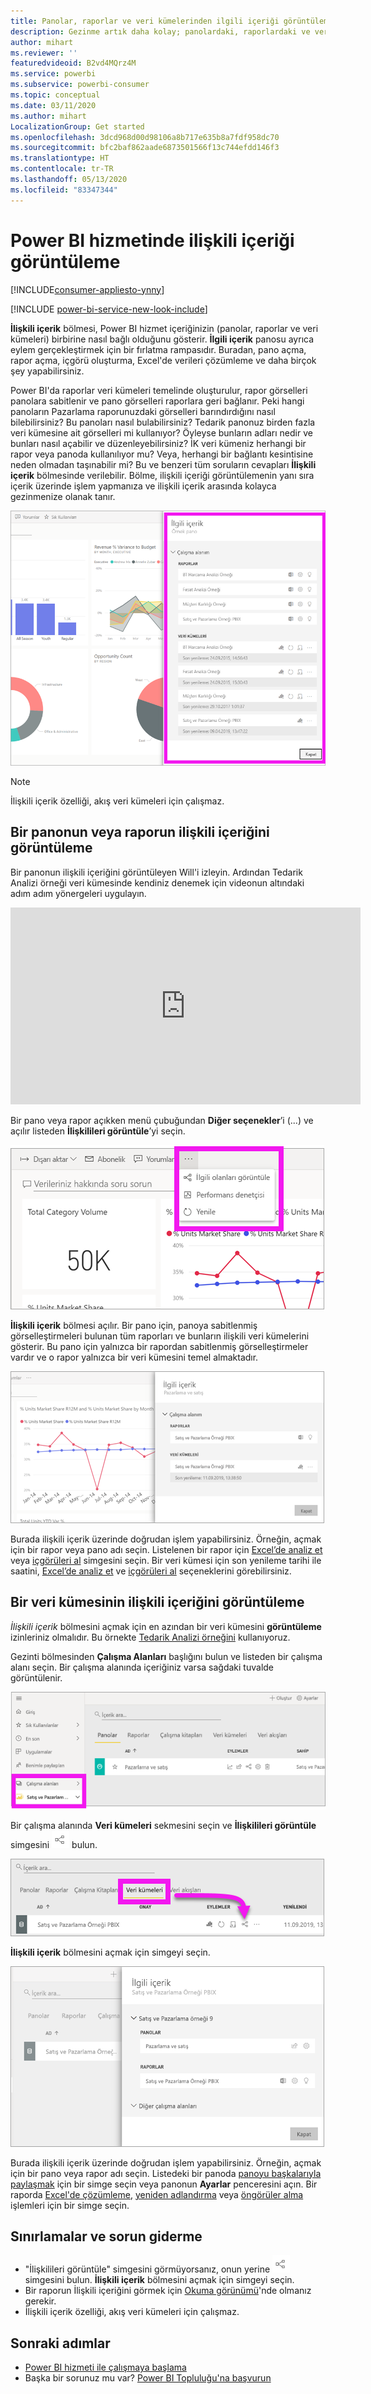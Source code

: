```yaml
---
title: Panolar, raporlar ve veri kümelerinden ilgili içeriği görüntüleme
description: Gezinme artık daha kolay; panolardaki, raporlardaki ve veri kümelerindeki ilişkili içeriği görüntüleyin
author: mihart
ms.reviewer: ''
featuredvideoid: B2vd4MQrz4M
ms.service: powerbi
ms.subservice: powerbi-consumer
ms.topic: conceptual
ms.date: 03/11/2020
ms.author: mihart
LocalizationGroup: Get started
ms.openlocfilehash: 3dcd968d00d98106a8b717e635b8a7fdf958dc70
ms.sourcegitcommit: bfc2baf862aade6873501566f13c744efdd146f3
ms.translationtype: HT
ms.contentlocale: tr-TR
ms.lasthandoff: 05/13/2020
ms.locfileid: "83347344"
---
```

# <a name="view-related-content-in-the-power-bi-service"></a>Power BI hizmetinde ilişkili içeriği görüntüleme

[!INCLUDE[consumer-appliesto-ynny](../includes/consumer-appliesto-ynny.md)]

[!INCLUDE [power-bi-service-new-look-include](../includes/power-bi-service-new-look-include.md)]

**İlişkili içerik** bölmesi, Power BI hizmet içeriğinizin (panolar, raporlar ve veri kümeleri) birbirine nasıl bağlı olduğunu gösterir. **İlgili içerik** panosu ayrıca eylem gerçekleştirmek için bir fırlatma rampasıdır. Buradan, pano açma, rapor açma, içgörü oluşturma, Excel'de verileri çözümleme ve daha birçok şey yapabilirsiniz.  

Power BI'da raporlar veri kümeleri temelinde oluşturulur, rapor görselleri panolara sabitlenir ve pano görselleri raporlara geri bağlanır. Peki hangi panoların Pazarlama raporunuzdaki görselleri barındırdığını nasıl bilebilirsiniz? Bu panoları nasıl bulabilirsiniz? Tedarik panonuz birden fazla veri kümesine ait görselleri mi kullanıyor? Öyleyse bunların adları nedir ve bunları nasıl açabilir ve düzenleyebilirsiniz? İK veri kümeniz herhangi bir rapor veya panoda kullanılıyor mu? Veya, herhangi bir bağlantı kesintisine neden olmadan taşınabilir mi? Bu ve benzeri tüm soruların cevapları **İlişkili içerik** bölmesinde verilebilir.  Bölme, ilişkili içeriği görüntülemenin yanı sıra içerik üzerinde işlem yapmanıza ve ilişkili içerik arasında kolayca gezinmenize olanak tanır.

![ilişkili içerik](./media/end-user-related/power-bi-list.png)

> [!NOTE]
> İlişkili içerik özelliği, akış veri kümeleri için çalışmaz.
> 
> 

## <a name="view-related-content-for-a-dashboard-or-report"></a>Bir panonun veya raporun ilişkili içeriğini görüntüleme
Bir panonun ilişkili içeriğini görüntüleyen Will'i izleyin. Ardından Tedarik Analizi örneği veri kümesinde kendiniz denemek için videonun altındaki adım adım yönergeleri uygulayın.

<iframe width="560" height="315" src="https://www.youtube.com/embed/B2vd4MQrz4M#t=3m05s" frameborder="0" allowfullscreen></iframe>

Bir pano veya rapor açıkken menü çubuğundan **Diğer seçenekler**’i (...) ve açılır listeden **İlişkilileri görüntüle**’yi seçin.

![Üç nokta açılır listesi](./media/end-user-related/power-bi-dropdown.png)

**İlişkili içerik** bölmesi açılır. Bir pano için, panoya sabitlenmiş görselleştirmeleri bulunan tüm raporları ve bunların ilişkili veri kümelerini gösterir. Bu pano için yalnızca bir rapordan sabitlenmiş görselleştirmeler vardır ve o rapor yalnızca bir veri kümesini temel almaktadır. 

![İlişkili içerik bölmesi](./media/end-user-related/power-bi-view-related-dashboard.png)

Burada ilişkili içerik üzerinde doğrudan işlem yapabilirsiniz.  Örneğin, açmak için bir rapor veya pano adı seçin.  Listelenen bir rapor için [Excel’de analiz et](../collaborate-share/service-analyze-in-excel.md) veya [içgörüleri al](end-user-insights.md) simgesini seçin. Bir veri kümesi için son yenileme tarihi ile saatini, [Excel’de analiz et](../collaborate-share/service-analyze-in-excel.md) ve [içgörüleri al](end-user-insights.md) seçeneklerini görebilirsiniz.  



## <a name="view-related-content-for-a-dataset"></a>Bir veri kümesinin ilişkili içeriğini görüntüleme
*İlişkili içerik* bölmesini açmak için en azından bir veri kümesini **görüntüleme** izinleriniz olmalıdır. Bu örnekte [Tedarik Analizi örneğini](../create-reports/sample-procurement.md) kullanıyoruz.

Gezinti bölmesinden **Çalışma Alanları** başlığını bulun ve listeden bir çalışma alanı seçin. Bir çalışma alanında içeriğiniz varsa sağdaki tuvalde görüntülenir. 

![gezinti bölmesindeki çalışma alanları](./media/end-user-related/power-bi-workspace.png)


Bir çalışma alanında **Veri kümeleri** sekmesini seçin ve **İlişkilileri görüntüle** simgesini ![İlişkilileri görüntüle simgesi](./media/end-user-related/power-bi-view-related-icon-new.png) bulun.

![Veri Kümeleri sekmesi](./media/end-user-related/power-bi-related-dataset.png)

**İlişkili içerik** bölmesini açmak için simgeyi seçin.

![Power BI içerik görünümünün üst kısmında ilgili içerik bölmesi açılır](media/end-user-related/power-bi-dataset.png)

Burada ilişkili içerik üzerinde doğrudan işlem yapabilirsiniz. Örneğin, açmak için bir pano veya rapor adı seçin.  Listedeki bir panoda [panoyu başkalarıyla paylaşmak](../collaborate-share/service-share-dashboards.md) için bir simge seçin veya panonun **Ayarlar** penceresini açın. Bir raporda [Excel'de çözümleme](../collaborate-share/service-analyze-in-excel.md), [yeniden adlandırma](../create-reports/service-rename.md) veya [öngörüler alma](end-user-insights.md) işlemleri için bir simge seçin.  

## <a name="limitations-and-troubleshooting"></a>Sınırlamalar ve sorun giderme
* "İlişkilileri görüntüle" simgesini görmüyorsanız, onun yerine ![İlişkilileri görüntüle simgesi](./media/end-user-related/power-bi-view-related-icon-new.png) simgesini bulun. **İlişkili içerik** bölmesini açmak için simgeyi seçin.
* Bir raporun İlişkili içeriğini görmek için [Okuma görünümü](end-user-reading-view.md)'nde olmanız gerekir.
* İlişkili içerik özelliği, akış veri kümeleri için çalışmaz.

## <a name="next-steps"></a>Sonraki adımlar
* [Power BI hizmeti ile çalışmaya başlama](../fundamentals/service-get-started.md)
* Başka bir sorunuz mu var? [Power BI Topluluğu'na başvurun](https://community.powerbi.com/)
